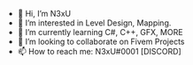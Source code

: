 - 👋 Hi, I’m N3xU
- 👀 I’m interested in Level Design, Mapping.
- 🌱 I’m currently learning C#, C++, GFX, MORE
- 💞️ I’m looking to collaborate on Fivem Projects
- 📫 How to reach me: N3xU#0001 [DISCORD]
